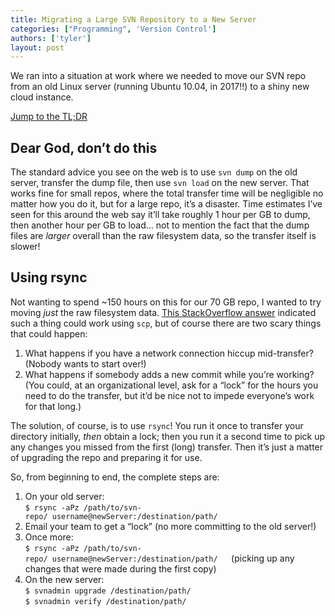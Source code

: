 ```yaml
---
title: Migrating a Large SVN Repository to a New Server
categories: ["Programming", 'Version Control']
authors: ['tyler']
layout: post
---
```


We ran into a situation at work where we needed to move our SVN repo from an old Linux server (running Ubuntu 10.04, in 2017!!) to a shiny new cloud instance.

[Jump to the TL;DR](#instructions)

Dear God, don’t do this
-----------------------

The standard advice you see on the web is to use `svn dump` on the old server, transfer the dump file, then use `svn load` on the new server. That works fine for small repos, where the total transfer time will be negligible no matter how you do it, but for a large repo, it’s a disaster. Time estimates I’ve seen for this around the web say it’ll take roughly 1 hour per GB to dump, then another hour per GB to load… not to mention the fact that the dump files are _larger_ overall than the raw filesystem data, so the transfer itself is slower!

Using rsync
-----------

Not wanting to spend ~150 hours on this for our 70 GB repo, I wanted to try moving _just_ the raw filesystem data. [This StackOverflow answer](https://stackoverflow.com/a/7669096/1417451) indicated such a thing could work using `scp`, but of course there are two scary things that could happen:

1.  What happens if you have a network connection hiccup mid-transfer? (Nobody wants to start over!)
2.  What happens if somebody adds a new commit while you’re working? (You could, at an organizational level, ask for a “lock” for the hours you need to do the transfer, but it’d be nice not to impede everyone’s work for that long.)

The solution, of course, is to use `rsync`! You run it once to transfer your directory initially, _then_ obtain a lock; then you run it a second time to pick up any changes you missed from the first (long) transfer. Then it’s just a matter of upgrading the repo and preparing it for use.

<p id="instructions">So, from beginning to end, the complete steps are:</p>

1.  On your old server:  
    `$ rsync -aPz /path/to/svn-repo/ username@newServer:/destination/path/`
2.  Email your team to get a “lock” (no more committing to the old server!)
3.  Once more:  
    `$ rsync -aPz /path/to/svn-repo/ username@newServer:/destination/path/   `(picking up any changes that were made during the first copy)
4.  On the new server:  
    `$ svnadmin upgrade /destination/path/`  
    `$ svnadmin verify /destination/path/`
